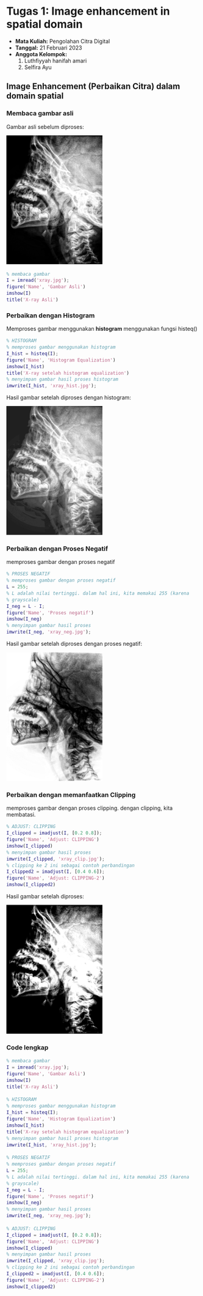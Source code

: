 # Tugas 1: Image enhancement in spatial domain

- **Mata Kuliah:** Pengolahan Citra Digital
- **Tanggal:** 21 Februari 2023
- **Anggota Kelompok:**
    1. Luthfiyyah hanifah amari
    2. Selfira Ayu

## Image Enhancement (Perbaikan Citra) dalam domain spatial

### Membaca gambar asli

Gambar asli sebelum diproses:

<img src="xray.jpg" alt="xray.jpg" width="50%" height="50%">


```matlab
% membaca gambar
I = imread('xray.jpg');
figure('Name', 'Gambar Asli')
imshow(I)
title('X-ray Asli')
```

### Perbaikan dengan Histogram

Memproses gambar menggunakan **histogram** menggunakan fungsi histeq()

```matlab
% HISTOGRAM
% memproses gambar menggunakan histogram
I_hist = histeq(I);
figure('Name', 'Histogram Equalization')
imshow(I_hist)
title('X-ray setelah histogram equalization')
% menyimpan gambar hasil proses histogram
imwrite(I_hist, 'xray_hist.jpg');
```

Hasil gambar setelah diproses dengan histogram:

<img src="xray_hist.jpg" alt="xray_hist.jpg" width="50%" height="50%">


### Perbaikan dengan Proses Negatif

memproses gambar dengan proses negatif

```matlab
% PROSES NEGATIF
% memproses gambar dengan proses negatif
L = 255;
% L adalah nilai tertinggi. dalam hal ini, kita memakai 255 (karena
% grayscale)
I_neg = L - I;
figure('Name', 'Proses negatif')
imshow(I_neg)
% menyimpan gambar hasil proses
imwrite(I_neg, 'xray_neg.jpg');
```

Hasil gambar setelah diproses dengan proses negatif:

<img src="xray_neg.jpg" alt="xray_neg_.jpg" width="50%" height="50%">

### Perbaikan dengan memanfaatkan Clipping

memproses gambar dengan proses clipping. dengan clipping, kita membatasi.

```matlab
% ADJUST: CLIPPING
I_clipped = imadjust(I, [0.2 0.8]);
figure('Name', 'Adjust: CLIPPING')
imshow(I_clipped)
% menyimpan gambar hasil proses
imwrite(I_clipped, 'xray_clip.jpg');
% clipping ke 2 ini sebagai contoh perbandingan
I_clipped2 = imadjust(I, [0.4 0.6]);
figure('Name', 'Adjust: CLIPPING-2')
imshow(I_clipped2)
```

Hasil gambar setelah diproses:

<img src="xray_clip.jpg" alt="xray_clip.jpg" width="50%" height="50%">



### Code lengkap

```matlab
% membaca gambar
I = imread('xray.jpg');
figure('Name', 'Gambar Asli')
imshow(I)
title('X-ray Asli')

% HISTOGRAM
% memproses gambar menggunakan histogram
I_hist = histeq(I);
figure('Name', 'Histogram Equalization')
imshow(I_hist)
title('X-ray setelah histogram equalization')
% menyimpan gambar hasil proses histogram
imwrite(I_hist, 'xray_hist.jpg');

% PROSES NEGATIF
% memproses gambar dengan proses negatif
L = 255;
% L adalah nilai tertinggi. dalam hal ini, kita memakai 255 (karena
% grayscale)
I_neg = L - I;
figure('Name', 'Proses negatif')
imshow(I_neg)
% menyimpan gambar hasil proses
imwrite(I_neg, 'xray_neg.jpg');

% ADJUST: CLIPPING
I_clipped = imadjust(I, [0.2 0.8]);
figure('Name', 'Adjust: CLIPPING')
imshow(I_clipped)
% menyimpan gambar hasil proses
imwrite(I_clipped, 'xray_clip.jpg');
% clipping ke 2 ini sebagai contoh perbandingan
I_clipped2 = imadjust(I, [0.4 0.6]);
figure('Name', 'Adjust: CLIPPING-2')
imshow(I_clipped2)
```